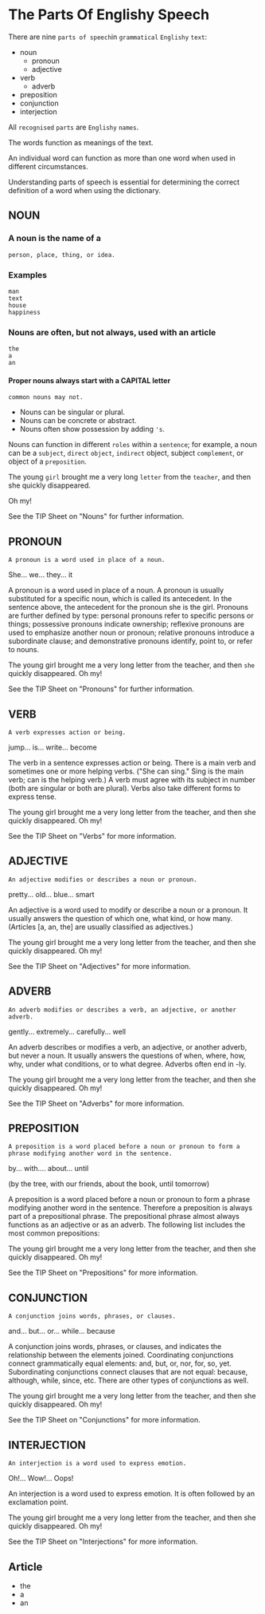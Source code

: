 # The Parts Of Englishy Speech

There are nine `parts of speech`in `grammatical` `Englishy` `text`:
- noun
  - pronoun
  - adjective
- verb
  - adverb
- preposition
- conjunction
- interjection

All `recognised` `parts` are `Englishy` `names`.
 
The words function as meanings of the text. 

An individual word can function as more than one word when used in different circumstances.

Understanding parts of speech is essential for determining the correct definition of a word when using the dictionary.

## NOUN

### A noun is the name of a 
    person, place, thing, or idea.

### Examples
    man
    text
    house
    happiness

### Nouns are often, but not always, used with an article 
	the
	a
	an


#### Proper nouns always start with a CAPITAL letter
	common nouns may not.

- Nouns can be singular or plural.
- Nouns can be concrete or abstract.
- Nouns often show possession by adding `'s`.

Nouns can function in different `roles` within a `sentence`; for example, a noun can be a `subject`, `direct` `object`, `indirect` object, subject `complement`, or object of a `preposition`.

The young `girl` brought me a very long `letter` from the `teacher`, and then she quickly disappeared.

Oh my!

See the TIP Sheet on "Nouns" for further information.

## PRONOUN

    A pronoun is a word used in place of a noun.

She... we... they... it

A pronoun is a word used in place of a noun. A pronoun is usually substituted for a specific noun, which is called its antecedent. In the sentence above, the antecedent for the pronoun she is the girl. Pronouns are further defined by type: personal pronouns refer to specific persons or things; possessive pronouns indicate ownership; reflexive pronouns are used to emphasize another noun or pronoun; relative pronouns introduce a subordinate clause; and demonstrative pronouns identify, point to, or refer to nouns.

The young girl brought me a very long letter from the teacher, and then `she` quickly disappeared. Oh my!

See the TIP Sheet on "Pronouns" for further information.

## VERB

    A verb expresses action or being.

jump... is... write... become

The verb in a sentence expresses action or being. There is a main verb and sometimes one or more helping verbs. ("She can sing." Sing is the main verb; can is the helping verb.) A verb must agree with its subject in number (both are singular or both are plural). Verbs also take different forms to express tense.

The young girl brought me a very long letter from the teacher, and then she quickly disappeared. Oh my!

See the TIP Sheet on "Verbs" for more information.

## ADJECTIVE

    An adjective modifies or describes a noun or pronoun.

pretty... old... blue... smart

An adjective is a word used to modify or describe a noun or a pronoun. It usually answers the question of which one, what kind, or how many. (Articles [a, an, the] are usually classified as adjectives.)

The young girl brought me a very long letter from the teacher, and then she quickly disappeared. Oh my!

See the TIP Sheet on "Adjectives" for more information.

## ADVERB

    An adverb modifies or describes a verb, an adjective, or another adverb.

gently... extremely... carefully... well

An adverb describes or modifies a verb, an adjective, or another adverb, but never a noun. It usually answers the questions of when, where, how, why, under what conditions, or to what degree. Adverbs often end in -ly.

The young girl brought me a very long letter from the teacher, and then she quickly disappeared. Oh my!

See the TIP Sheet on "Adverbs" for more information.

## PREPOSITION

    A preposition is a word placed before a noun or pronoun to form a phrase modifying another word in the sentence.

by... with.... about... until

(by the tree, with our friends, about the book, until tomorrow)

A preposition is a word placed before a noun or pronoun to form a phrase modifying another word in the sentence. Therefore a preposition is always part of a prepositional phrase. The prepositional phrase almost always functions as an adjective or as an adverb. The following list includes the most common prepositions:

The young girl brought me a very long letter from the teacher, and then she quickly disappeared. Oh my!

See the TIP Sheet on "Prepositions" for more information.

## CONJUNCTION

    A conjunction joins words, phrases, or clauses.

and... but... or... while... because

A conjunction joins words, phrases, or clauses, and indicates the relationship between the elements joined. Coordinating conjunctions connect grammatically equal elements: and, but, or, nor, for, so, yet. Subordinating conjunctions connect clauses that are not equal: because, although, while, since, etc. There are other types of conjunctions as well.

The young girl brought me a very long letter from the teacher, and then she quickly disappeared. Oh my!

See the TIP Sheet on "Conjunctions" for more information.

## INTERJECTION

    An interjection is a word used to express emotion.

Oh!... Wow!... Oops!

An interjection is a word used to express emotion. It is often followed by an exclamation point.

The young girl brought me a very long letter from the teacher, and then she quickly disappeared. Oh my!

See the TIP Sheet on "Interjections" for more information.

## Article
- the
- a
- an
